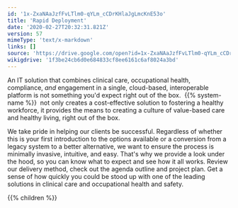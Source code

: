 ```yaml
---
id: '1x-ZxaNAaJzfFvLTlm0-qYLm_cCDrKHlaJgLmcKnE53o'
title: 'Rapid Deployment'
date: '2020-02-27T20:32:31.821Z'
version: 57
mimeType: 'text/x-markdown'
links: []
source: 'https://drive.google.com/open?id=1x-ZxaNAaJzfFvLTlm0-qYLm_cCDrKHlaJgLmcKnE53o'
wikigdrive: '1f3be24cb6d0e684833cf8ee6161c6af8024a3bd'
---
```

An IT solution that combines clinical care, occupational health, compliance, *and* engagement in a single, cloud-based, interoperable platform is not something you'd expect right out of the box.  {{% system-name %}}  not only creates a cost-effective solution to fostering a healthy workforce, it provides the means to creating a culture of value-based care and healthy living, right out of the box.

We take pride in helping our clients be successful. Regardless of whether this is your first introduction to the options available or a conversion from a legacy system to a better alternative, we want to ensure the process is minimally invasive, intuitive, and easy. That's why we provide a look under the hood, so you can know what to expect and see how it all works. Review our delivery method, check out the agenda outline and project plan. Get a sense of how quickly you could be stood up with one of the leading solutions in clinical care and occupational health and safety.

{{% children %}}
